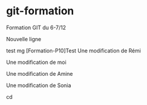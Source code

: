 
# git-formation
Formation GIT du 6-7/12

Nouvelle ligne

test mg
[Formation-P10]Test
Une modification de Rémi

Une modification de moi


Une modification de Amine

Une modification de Sonia


cd

